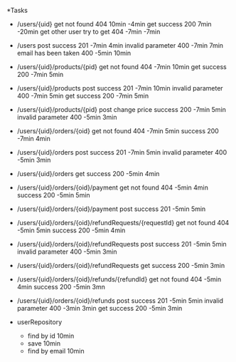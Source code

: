 *Tasks

- /users/{uid}  get  not found 404  10min  -4min
                get  success   200  7min -20min
                get  other user try to get 404 -7min -7min

- /users        post success   201 -7min 4min
                     invalid parameter 400 -7min 7min
                     email has been taken 400 -5min 10min
                     
- /users/{uid}/products/{pid} get not found 404 -7min 10min
                              get success 200 -7min 5min
                             
- /users/{uid}/products  post success 201 -7min 10min
                         invalid parameter 400 -7min 5min
                         get success 200 -7min 5min     
                         
- /users/{uid}/products/{pid} post change price success 200 -7min 5min
                                                invalid parameter 400 -5min 3min
                               
- /users/{uid}/orders/{oid} get  not found 404 -7min 5min
                                 success 200   -7min 4min
                                 
- /users/{uid}/orders  post success 201 -7min 5min
                            invalid parameter 400 -5min 3min
                            
- /users/{uid}/orders   get success 200 -5min 4min

- /users/{uid}/orders/{oid}/payment get not found 404 -5min 4min
                                        success  200 -5min 5min
                                        
- /users/{uid}/orders/{oid}/payment post success 201 -5min  5min

- /users/{uid}/orders/{oid}/refundRequests/{requestId} get not found 404 -5min 5min
                                                         success 200 -5min 4min
                                                         

- /users/{uid}/orders/{oid}/refundRequests post success 201 -5min 5min
                                               invalid parameter 400 -5min 3min
                                               
- /users/{uid}/orders/{oid}/refundRequests  get  success 200  -5min 3min                                            
                                              
- /users/{uid}/orders/{oid}/refunds/{refundId} get not found 404 -5min 4min
                                                  success 200 -5min 3mn
                                                  
- /users/{uid}/orders/{oid}/refunds  post success 201 -5min 5min
                                          invalid parameter 400 -3min 3min
                                     get success 200 -5min 3min
                                     
- userRepository
  - find by id 10min
  - save 10min
  - find by email 10min
                                               
                                               
